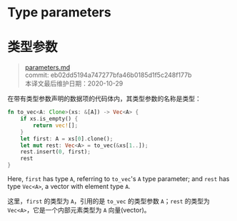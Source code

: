 # Type parameters
# 类型参数

>[parameters.md](https://github.com/rust-lang/reference/blob/master/src/types/parameters.md)\
>commit: eb02dd5194a747277bfa46b0185d1f5c248f177b \
>本译文最后维护日期：2020-10-29

在带有类型参数声明的数据项的代码体内，其类型参数的名称是类型：

```rust
fn to_vec<A: Clone>(xs: &[A]) -> Vec<A> {
    if xs.is_empty() {
        return vec![];
    }
    let first: A = xs[0].clone();
    let mut rest: Vec<A> = to_vec(&xs[1..]);
    rest.insert(0, first);
    rest
}
```

Here, `first` has type `A`, referring to `to_vec`'s `A` type parameter; and
`rest` has type `Vec<A>`, a vector with element type `A`.

这里，`first` 的类型为 `A`，引用的是 `to_vec` 的类型参数 `A`；`rest` 的类型为 `Vec<A>`，它是一个内部元素类型为 `A` 向量(vector)。

<!-- 2020-10-25 -->
<!-- checked -->
